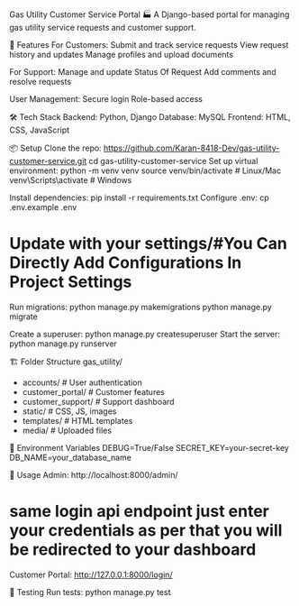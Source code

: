 Gas Utility Customer Service Portal 🏭
A Django-based portal for managing gas utility service requests and customer support.

🌟 Features
For Customers:
Submit and track service requests
View request history and updates
Manage profiles and upload documents

For Support:
Manage and update Status Of Request 
Add comments and resolve requests

User Management:
Secure login
Role-based access


🛠️ Tech Stack
Backend: Python, Django
Database: MySQL
Frontend: HTML, CSS, JavaScript

📦 Setup
Clone the repo:
https://github.com/Karan-8418-Dev/gas-utility-customer-service.git
cd gas-utility-customer-service
Set up virtual environment:
python -m venv venv
source venv/bin/activate  # Linux/Mac
venv\Scripts\activate     # Windows

Install dependencies:
pip install -r requirements.txt
Configure .env:
cp .env.example .env
# Update with your settings/#You Can Directly Add Configurations In Project Settings
Run migrations:
python manage.py makemigrations
python manage.py migrate

Create a superuser:
python manage.py createsuperuser
Start the server:
python manage.py runserver

🏗️ Folder Structure
gas_utility/
 - accounts/         # User authentication
 - customer_portal/  # Customer features
 - customer_support/ # Support dashboard
 - static/           # CSS, JS, images
 - templates/        # HTML templates
 - media/            # Uploaded files

🔐 Environment Variables
DEBUG=True/False
SECRET_KEY=your-secret-key
DB_NAME=your_database_name

🚀 Usage
Admin: http://localhost:8000/admin/
# same login api endpoint  just enter your credentials as per that you will be redirected to your dashboard
Customer Portal: http://127.0.0.1:8000/login/
<!-- Support Dashboard: http://localhost:8000/support/ -->

🧪 Testing
Run tests:
python manage.py test
